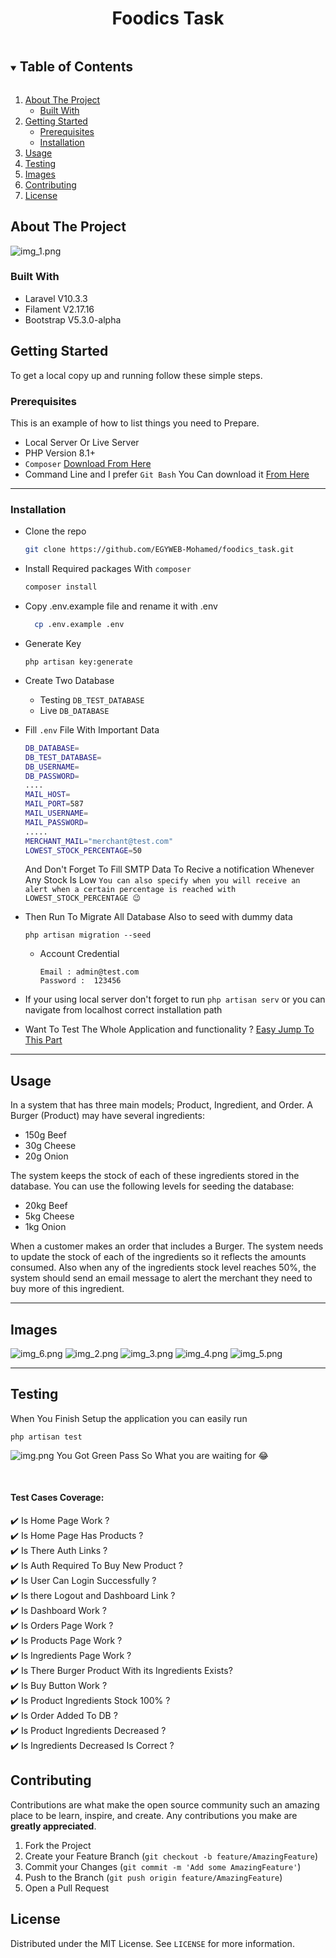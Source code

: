 
<h1 align="center">Foodics Task</h1>

<!-- TABLE OF CONTENTS -->
<details open="open">
  <summary><h2 style="display: inline-block">Table of Contents</h2></summary>
  <ol>
    <li>
      <a href="#about-the-project">About The Project</a>
      <ul>
        <li><a href="#built-with">Built With</a></li>
      </ul>
    </li>
    <li>
      <a href="#getting-started">Getting Started</a>
      <ul>
        <li><a href="#prerequisites">Prerequisites</a></li>
        <li><a href="#installation">Installation</a></li>
      </ul>
    </li>
    <li><a href="#usage">Usage</a></li>
    <li><a href="#testing">Testing</a></li>
    <li><a href="#images">Images</a></li>
    <li><a href="#contributing">Contributing</a></li>
    <li><a href="#license">License</a></li>
  </ol>
</details>

<!-- ABOUT THE PROJECT -->

## About The Project

![img_1.png](git_images/img_1.png)

### Built With

-   Laravel V10.3.3
-   Filament V2.17.16
-   Bootstrap V5.3.0-alpha

<!-- GETTING STARTED -->

## Getting Started

To get a local copy up and running follow these simple steps.

### Prerequisites

This is an example of how to list things you need to Prepare.

-   Local Server Or Live Server
-   PHP Version 8.1+
-   `Composer` [Download From Here](https://getcomposer.org/download)
-   Command Line and I prefer `Git Bash` You Can download it [From Here](https://git-scm.com/downloads)

<hr>

### Installation

-   Clone the repo
    ```sh
    git clone https://github.com/EGYWEB-Mohamed/foodics_task.git
    ```
-   Install Required packages With `composer`
    ```sh
    composer install
    ```
-   Copy .env.example file and rename it with .env
    ```sh
      cp .env.example .env
    ```
-   Generate Key
    ```ssh
    php artisan key:generate
    ```
-   Create Two Database

    -   Testing `DB_TEST_DATABASE`
    -   Live `DB_DATABASE`

-   Fill `.env` File With Important Data

    ```sh
    DB_DATABASE=
    DB_TEST_DATABASE=
    DB_USERNAME=
    DB_PASSWORD=
    ....
    MAIL_HOST=
    MAIL_PORT=587
    MAIL_USERNAME=
    MAIL_PASSWORD=
    .....
    MERCHANT_MAIL="merchant@test.com"
    LOWEST_STOCK_PERCENTAGE=50
    ```

    And Don't Forget To Fill SMTP Data To Recive a notification Whenever Any Stock Is Low `You can also specify when you will receive an alert when a certain percentage is reached with LOWEST_STOCK_PERCENTAGE 😉`

-   Then Run To Migrate All Database Also to seed with dummy data
    ```ssh
    php artisan migration --seed
    ```
    -   Account Credential
        ```
        Email : admin@test.com
        Password :  123456
        ```
- If your using local server don't forget to run `php artisan serv` or you can navigate from localhost correct installation path

-   Want To Test The Whole Application and functionality ? <a href="#testing">Easy Jump To This Part</a>

<hr>

<!-- USAGE EXAMPLES -->

## Usage
In a system that has three main models; Product, Ingredient, and Order.
A Burger (Product) may have several ingredients:
- 150g Beef
- 30g Cheese
- 20g Onion

The system keeps the stock of each of these ingredients stored in the database. You
can use the following levels for seeding the database:
- 20kg Beef
- 5kg Cheese
- 1kg Onion

When a customer makes an order that includes a Burger. The system needs to update the
stock of each of the ingredients so it reflects the amounts consumed.
Also when any of the ingredients stock level reaches 50%, the system should send an
email message to alert the merchant they need to buy more of this ingredient.

<!-- USAGE EXAMPLES -->
<hr>

## Images
![img_6.png](git_images/img_6.png)
![img_2.png](git_images/img_2.png)
![img_3.png](git_images/img_3.png)
![img_4.png](git_images/img_4.png)
![img_5.png](git_images/img_5.png)

<hr>

## Testing
When You Finish Setup the application you can easily run
  ```ssh
  php artisan test
  ```
  ![img.png](git_images/img.png)
You Got Green Pass So What you are waiting for 😂

<br>

 #### Test Cases Coverage:
✔️ Is Home Page Work ? <br>
✔️ Is Home Page Has Products ?<br>
✔️ Is There Auth Links ?<br>
✔️ Is Auth Required To Buy New Product ?<br>
✔️ Is User Can Login Successfully ?<br>
✔️ Is there Logout and Dashboard Link ?<br>
✔️ Is Dashboard Work ?<br>
✔️ Is Orders Page Work ?<br>
✔️ Is Products Page Work ?<br>
✔️ Is Ingredients Page Work ?<br>
✔️ Is There Burger Product With its Ingredients Exists?<br>
️✔️ Is Buy Button Work ?<br>
✔️ Is Product Ingredients Stock 100% ?<br>
✔️ Is Order Added To DB ?<br>
✔️ Is Product Ingredients Decreased ?<br>
✔️ Is Ingredients Decreased Is Correct ?<br>
<!-- CONTRIBUTING -->

## Contributing

Contributions are what make the open source community such an amazing place to be learn, inspire, and create. Any contributions you make are **greatly appreciated**.

1. Fork the Project
2. Create your Feature Branch (`git checkout -b feature/AmazingFeature`)
3. Commit your Changes (`git commit -m 'Add some AmazingFeature'`)
4. Push to the Branch (`git push origin feature/AmazingFeature`)
5. Open a Pull Request

<!-- LICENSE -->

## License

Distributed under the MIT License. See `LICENSE` for more information.
